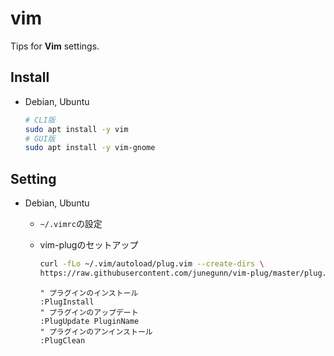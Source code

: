 # vim

Tips for **Vim** settings.

## Install

- Debian, Ubuntu

  ```sh
  # CLI版
  sudo apt install -y vim
  # GUI版
  sudo apt install -y vim-gnome
  ```

## Setting

- Debian, Ubuntu
  - `~/.vimrc`の設定
  - vim-plugのセットアップ

    ```sh
    curl -fLo ~/.vim/autoload/plug.vim --create-dirs \
    https://raw.githubusercontent.com/junegunn/vim-plug/master/plug.vim
    ```

    ```vim
    " プラグインのインストール
    :PlugInstall
    " プラグインのアップデート
    :PlugUpdate PluginName
    " プラグインのアンインストール
    :PlugClean
    ```